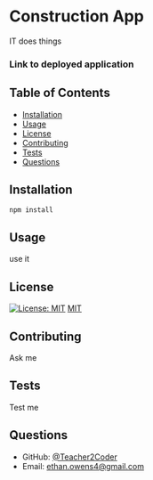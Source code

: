 # Construction App
IT does things
 ### Link to deployed application
 
## Table of Contents
* [Installation](#installation)
* [Usage](#usage)
* [License](#license)
* [Contributing](#contributing)
* [Tests](#tests)
* [Questions](#questions)
 
## Installation
```npm install```
 
## Usage
use it
 
## License
[![License: MIT](https://img.shields.io/badge/License-MIT-yellow.svg)](https://opensource.org/licenses/MIT)
[MIT](https://choosealicense.com/licenses/mit/)
 
## Contributing
Ask me
 
## Tests
Test me
 
## Questions
* GitHub: [@Teacher2Coder](https://www.github.com/Teacher2Coder)
* Email: ethan.owens4@gmail.com
